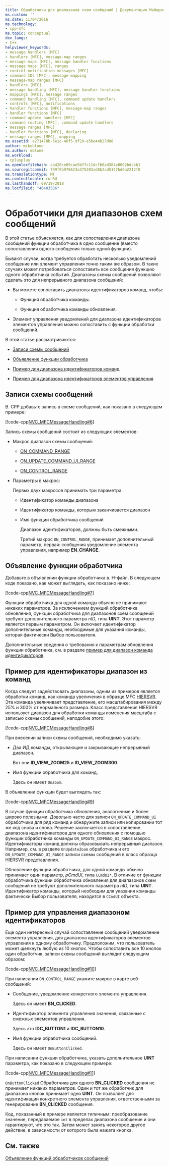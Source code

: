 ```yaml
---
title: Обработчики для диапазонов схем сообщений | Документация Майкрософт
ms.custom: ''
ms.date: 11/04/2016
ms.technology:
- cpp-mfc
ms.topic: conceptual
dev_langs:
- C++
helpviewer_keywords:
- message handlers [MFC]
- handlers [MFC], message-map ranges
- message maps [MFC], message handler functions
- message maps [MFC], ranges
- control-notification messages [MFC]
- command IDs [MFC], message mapping
- message-map ranges [MFC]
- handlers [MFC]
- message handling [MFC], message handler functions
- mappings [MFC], message ranges
- command handling [MFC], command update handlers
- controls [MFC], notifications
- handler functions [MFC], message-map ranges
- handler functions [MFC]
- command update handlers [MFC]
- command routing [MFC], command update handlers
- message ranges [MFC]
- handler functions [MFC], declaring
- message ranges [MFC], mapping
ms.assetid: a271478b-5e1c-46f5-9f29-e5be44b27d08
author: mikeblome
ms.author: mblome
ms.workload:
- cplusplus
ms.openlocfilehash: ca420ce09cae5bf7c11dcfb0ad384e0002bdc4b1
ms.sourcegitcommit: 799f9b976623a375203ad8b2ad5147bd6a2212f0
ms.translationtype: MT
ms.contentlocale: ru-RU
ms.lasthandoff: 09/19/2018
ms.locfileid: "46403586"
---
```

# <a name="handlers-for-message-map-ranges"></a>Обработчики для диапазонов схем сообщений

В этой статье объясняется, как для сопоставления диапазона сообщений функции обработчика в одно сообщение (вместо сопоставления одного сообщения только одной функции).

Бывают случаи, когда требуется обработать несколько уведомлений сообщение или элемент управления точно таким же образом. В таких случаях может потребоваться сопоставить все сообщения функцию одного обработчика событий. Диапазоны схемы сообщений позволяют сделать это для непрерывного диапазона сообщений:

- Вы можете сопоставить диапазоны идентификаторов команд, чтобы:

   - Функция обработчика команды.

   - Функция обработчика команды обновления.

- Элемент управления уведомлений для диапазона идентификаторов элементов управления можно сопоставить с функции обработки сообщений.

В этой статье рассматриваются:

- [Записи схемы сообщений](#_core_writing_the_message.2d.map_entry)

- [Объявление функции обработчика](#_core_declaring_the_handler_function)

- [Пример для диапазона идентификаторов команд](#_core_example_for_a_range_of_command_ids)

- [Пример для диапазона идентификаторов элементов управления](#_core_example_for_a_range_of_control_ids)

##  <a name="_core_writing_the_message.2d.map_entry"></a> Записи схемы сообщений

В. CPP добавьте запись в схеме сообщений, как показано в следующем примере:

[!code-cpp[NVC_MFCMessageHandling#6](../mfc/codesnippet/cpp/handlers-for-message-map-ranges_1.cpp)]

Запись схемы сообщений состоит из следующих элементов:

- Макрос диапазон схемы сообщений:

   - [ON_COMMAND_RANGE](reference/message-map-macros-mfc.md#on_command_range)

   - [ON_UPDATE_COMMAND_UI_RANGE](reference/message-map-macros-mfc.md#on_update_command_ui_range)

   - [ON_CONTROL_RANGE](reference/message-map-macros-mfc.md#on_control_range)

- Параметры в макрос:

     Первых двух макросов принимать три параметра:

   - Идентификатор команды диапазона

   - Идентификатор команды, которым заканчивается диапазон

   - Имя функции обработчика сообщений

     Диапазон идентификаторов, должны быть смежными.

     Третий макрос `ON_CONTROL_RANGE`, принимает дополнительный параметр, первая: сообщения уведомление элемента управления, например **EN_CHANGE**.

##  <a name="_core_declaring_the_handler_function"></a> Объявление функции обработчика

Добавьте в объявлении функции обработчика в. H-файл. В следующем коде показано, как может выглядеть, как показано ниже:

[!code-cpp[NVC_MFCMessageHandling#7](../mfc/codesnippet/cpp/handlers-for-message-map-ranges_2.h)]

Функции обработчика для одной команды обычно не принимают никаких параметров. За исключением функций обработчика обновления, функции обработчика для диапазонов схем сообщений требуют дополнительного параметра *nID*, типа **UINT**. Этот параметр является первым параметром. Он включает идентификатор дополнительные команды, необходимые для указания команды, которая фактически Выбор пользователя.

Дополнительные сведения о требования к параметрам обновления функции обработчика, см. в разделе [пример для диапазон команда идентификаторов](#_core_example_for_a_range_of_command_ids).

##  <a name="_core_example_for_a_range_of_command_ids"></a> Пример для идентификаторы диапазон из команд

Когда следует задействовать диапазоны, одним из примеров является обработки команд, как команда увеличения в образце MFC [HIERSVR](../visual-cpp-samples.md). Эта команда увеличивает представление, его масштабирования между 25% и 300% от нормального размера. Класс представления HIERSVR использует диапазон для обработки команды изменения масштаба с записью схемы сообщений, наподобие этого:

[!code-cpp[NVC_MFCMessageHandling#8](../mfc/codesnippet/cpp/handlers-for-message-map-ranges_3.cpp)]

При внесении записи схемы сообщений, необходимо указать:

- Два ИД команды, открывающие и закрывающие непрерывный диапазон.

     Вот они **ID_VIEW_ZOOM25** и **ID_VIEW_ZOOM300**.

- Имя функции обработчика для команд.

     Здесь он имеет `OnZoom`.

В объявлении функции будет выглядеть так:

[!code-cpp[NVC_MFCMessageHandling#9](../mfc/codesnippet/cpp/handlers-for-message-map-ranges_4.h)]

В случае функции обработчика обновления, аналогичные и более широко полезными. Довольно часто для записи `ON_UPDATE_COMMAND_UI` обработчики для ряд команд и обнаружите записи или копировании тот же код снова и снова. Решение заключается в сопоставление диапазона идентификаторов для одного обновления с помощью функции обработчика команды `ON_UPDATE_COMMAND_UI_RANGE` макрос. Идентификаторы команд должны образовывать непрерывный диапазон. Например, см. в разделе `OnUpdateZoom` обработчика и его `ON_UPDATE_COMMAND_UI_RANGE` записи схемы сообщений в класс образца HIERSVR представления.

Обновление функции обработчика, для одной команды обычно принимает один параметр, *pCmdUI*, типа `CCmdUI*`. В отличие от функции обработчика функции обработчика обновления для диапазонов схем сообщений не требуют дополнительного параметра *nID*, типа **UINT**. Идентификатор команды, который необходим для указания команды фактически Выбор пользователя, находится в `CCmdUI` объекта.

##  <a name="_core_example_for_a_range_of_control_ids"></a> Пример для управления диапазоном идентификаторов

Еще один интересный случай сопоставление сообщений уведомление элемента управления, для диапазона идентификаторов элементов управления к одному обработчику. Предположим, что пользователь может щелкнуть любую из 10 кнопок. Чтобы сопоставить все 10 кнопок один обработчик, записи схемы сообщений выглядит следующим образом:

[!code-cpp[NVC_MFCMessageHandling#10](../mfc/codesnippet/cpp/handlers-for-message-map-ranges_5.cpp)]

При написании `ON_CONTROL_RANGE` укажите макрос в карте веб-сообщений:

- Сообщение, уведомление конкретного элемента управления.

     Здесь он имеет **BN_CLICKED**.

- Идентификатор элемента управления значения, связанные с смежных элементов управления.

     Здесь это **IDC_BUTTON1** и **IDC_BUTTON10**.

- Имя функции обработчика сообщений.

     Здесь он имеет `OnButtonClicked`.

При написании функции обработчика, указать дополнительное **UINT** параметра, как показано в следующем примере:

[!code-cpp[NVC_MFCMessageHandling#11](../mfc/codesnippet/cpp/handlers-for-message-map-ranges_6.cpp)]

`OnButtonClicked` Обработчика для одного **BN_CLICKED** сообщения не принимает никаких параметров. Один и тот же обработчик для диапазона кнопок принимает одно **UINT**. Он позволяет для идентификации конкретного элемента управления, ответственными за генерирование **BN_CLICKED** сообщения.

Код, показанный в примере является типичным: преобразование значение, передаваемое `int` в пределах диапазона сообщение и они гарантируют, что это так. Затем может занять некоторое другое действие, в зависимости от которого была нажата кнопка.

## <a name="see-also"></a>См. также

[Объявление функций обработчиков сообщений](../mfc/declaring-message-handler-functions.md)
